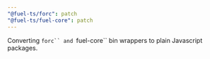 ```yaml
---
"@fuel-ts/forc": patch
"@fuel-ts/fuel-core": patch
---
```


Converting ` forc`` and  `fuel-core`` bin wrappers to plain Javascript packages.
